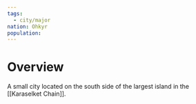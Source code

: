 ```yaml
---
tags:
  - city/major
nation: Ohkyr
population:
---
```

# Overview
A small city located on the south side of the largest island in the [[Karaselket Chain]].